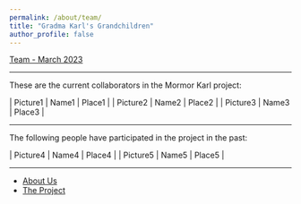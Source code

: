```yaml
---
permalink: /about/team/
title: "Gradma Karl's Grandchildren"
author_profile: false
---
```



[Team - March 2023](/assets/images/IMG_7235.jpeg)

------

These are the current collaborators in the Mormor Karl project:

| Picture1 | Name1 | Place1 |
| Picture2 | Name2 | Place2 |
| Picture3 | Name3 | Place3 |

------

The following people have participated in the project in the past:

| Picture4 | Name4 | Place4 |
| Picture5 | Name5 | Place5 |

------

* [About Us](../)
* [The Project](../project)
